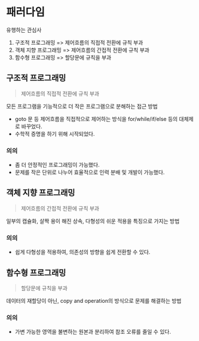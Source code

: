 # 패러다임
유행하는 관심사
1. 구조적 프로그래밍 => 제어흐름의 직접적 전환에 규칙 부과
1. 객체 지향 프로그래밍 => 제어흐름의 간접적 전환에 규칙 부과
1. 함수형 프로그래밍 => 할당문에 규칙을 부과

## 구조적 프로그래밍
> 제어흐름의 직접적 전환에 규칙 부과

모든 프로그램을 기능적으로 더 작은 프로그램으로 분해하는 접근 방법

- goto 문 등 제어흐름을 직접적으로 제어하는 방식을 for/while/if/else 등의 대체제로 바꾸었다.
- 수학적 증명을 하기 위해 시작되었다.

### 의의
- 좀 더 안정적인 프로그래밍이 가능했다.
- 문제를 작은 단위로 나누어 효율적으로 인력 분배 및 개발이 가능했다.


## 객체 지향 프로그래밍

> 제어흐름의 간접적 전환에 규칙 부과

일부의 캡슐화, 살짝 용이 해진 상속, 다형성의 쉬운 적용을 특징으로 가지는 방법

### 의의
- 쉽게 다형성을 적용하여, 의존성의 방향을 쉽게 전환할 수 있다.

## 함수형 프로그래밍

> 할당문에 규칙을 부과

데이터의 재할당이 아닌, copy and operation의 방식으로 문제를 해결하는 방법

### 의의

- 가변 가능한 영역을 불변하는 원본과 분리하여 참조 오류를 줄일 수 있다.